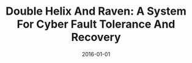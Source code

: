 ---
title: "Double Helix And Raven: A System For Cyber Fault Tolerance And Recovery"
date: 2016-01-01
venue: "Proceedings of the 11th Annual Cyber and Information Security Research Conference, CISRC 2016, Oak Ridge, TN, USA, April 5-7, 2016"
paperurl: https://doi.org/10.1145/2897795.2897805
authors: "Michele Co, Jack W Davidson, Jason D Hiser, John C Knight, Anh NguyenTuong, Westley Weimer, Jonathan Burket, Gregory L Frazier, Tiffany M Frazier, Bruno Dutertre, Ian A Mason, Natarajan Shankar and Stephanie Forrest"
---